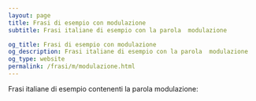 ```yaml
---
layout: page
title: Frasi di esempio con modulazione 
subtitle: Frasi italiane di esempio con la parola  modulazione

og_title: Frasi di esempio con modulazione 
og_description: Frasi italiane di esempio con la parola  modulazione
og_type: website
permalink: /frasi/m/modulazione.html
---
```


Frasi italiane di esempio contenenti la parola modulazione:


